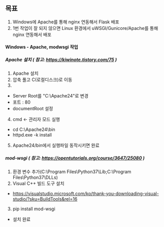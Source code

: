 ## 목표
1. Windows에 Apache를 통해 nginx 연동해서 Flask 배포 
2. 1번 작업이 잘 되지 않으면 Linux 환경에서 uWSGI/Gunicore/Apache를 통해 nginx 연동해서 배포

#### Windows - Apache, modwsgi 작업

##### Apache 설치 ( 참고: https://kiwinote.tistory.com/75 ) 
1. Apache 설치
2. 압축 풀고 C(로컬디스크)로 이동
3. 
  - Server Root를 "C:\Apache24"로 변경
  - 포트 : 80
  - documentRoot 설정

4. cmd <- 관리자 모드 실행
  - cd C:\Apache24\bin
  - httpd.exe -k install

5. Apache24/bin에서 실행파일 동작시키면 완료

##### mod-wsgi ( 참고: https://opentutorials.org/course/3647/25080 )

1. 환경 변수 추가(C:\Program Files\Python37\Lib\;C:\Program Files\Python37\DLLs\)
2. Visual C++ 빌드 도구 설치
- https://visualstudio.microsoft.com/ko/thank-you-downloading-visual-studio/?sku=BuildTools&rel=16 
3. pip install mod-wsgi
- 설치 완료








